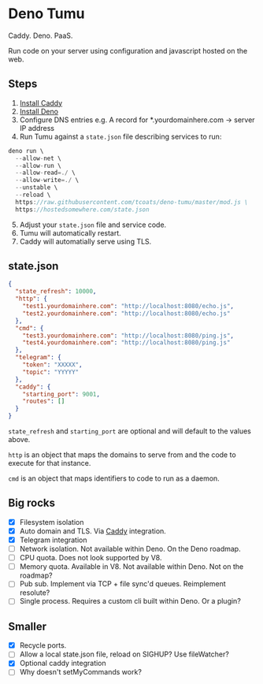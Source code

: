# Deno Tumu

Caddy. Deno. PaaS.

Run code on your server using configuration and javascript hosted on the web.

## Steps

1. [Install Caddy](https://caddyserver.com)
2. [Install Deno](https://deno.land)
3. Configure DNS entries e.g. A record for *.yourdomainhere.com -> server IP address
4. Run Tumu against a `state.json` file describing services to run:
  ```javascript
  deno run \
    --allow-net \
    --allow-run \
    --allow-read=./ \
    --allow-write=./ \
    --unstable \
    --reload \
    https://raw.githubusercontent.com/tcoats/deno-tumu/master/mod.js \
    https://hostedsomewhere.com/state.json
  ```
5. Adjust your `state.json` file and service code.
6. Tumu will automatically restart.
7. Caddy will automatially serve using TLS.

## state.json

```json
{
  "state_refresh": 10000,
  "http": {
    "test1.yourdomainhere.com": "http://localhost:8080/echo.js",
    "test2.yourdomainhere.com": "http://localhost:8080/echo.js"
  },
  "cmd": {
    "test3.yourdomainhere.com": "http://localhost:8080/ping.js",
    "test4.yourdomainhere.com": "http://localhost:8080/ping.js"
  },
  "telegram": {
    "token": "XXXXX",
    "topic": "YYYYY"
  },
  "caddy": {
    "starting_port": 9001,
    "routes": []
  }
}
```

`state_refresh` and `starting_port` are optional and will default to the values above.

`http` is an object that maps the domains to serve from and the code to execute for that instance.

`cmd` is an object that maps identifiers to code to run as a daemon.

## Big rocks

- [x] Filesystem isolation
- [x] Auto domain and TLS. Via [Caddy](https://caddyserver.com) integration.
- [x] Telegram integration
- [ ] Network isolation. Not available within Deno. On the Deno roadmap.
- [ ] CPU quota. Does not look supported by V8.
- [ ] Memory quota. Available in V8. Not available within Deno. Not on the roadmap?
- [ ] Pub sub. Implement via TCP + file sync'd queues. Reimplement resolute?
- [ ] Single process. Requires a custom cli built within Deno. Or a plugin?

## Smaller

- [x] Recycle ports.
- [ ] Allow a local state.json file, reload on SIGHUP? Use fileWatcher?
- [x] Optional caddy integration
- [ ] Why doesn't setMyCommands work?
